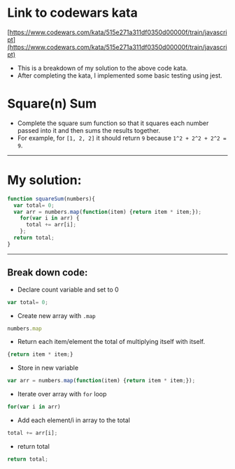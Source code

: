 # Link to codewars kata

[https://www.codewars.com/kata/515e271a311df0350d00000f/train/javascript](https://www.codewars.com/kata/515e271a311df0350d00000f/train/javascript)

- This is a breakdown of my solution to the above code kata.
- After completing the kata, I implemented some basic testing using jest.

# Square(n) Sum

- Complete the square sum function so that it squares each number passed into it and then sums the results together.
- For example, for `[1, 2, 2]` it should return `9` because `1^2 + 2^2 + 2^2 = 9`.

---

# My solution:

```jsx
function squareSum(numbers){
  var total= 0;
  var arr = numbers.map(function(item) {return item * item;});
    for(var i in arr) { 
      total += arr[i]; 
    };
  return total;
}
```

---

## Break down code:

- Declare count variable and set to 0

```jsx
var total= 0;
```

- Create new array with `.map`

```jsx
numbers.map
```

- Return each item/element the total of multiplying itself with itself.

```jsx
{return item * item;}
```

- Store in new variable

```jsx
var arr = numbers.map(function(item) {return item * item;});
```

- Iterate over array with `for` loop

```jsx
for(var i in arr)
```

- Add each element/i in array to the total

```jsx
total += arr[i];
```

- return total

```jsx
return total;
```